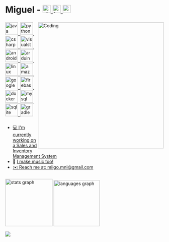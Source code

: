 # Miguel - <a href="https://www.linkedin.com/in/miguelluayon/" target="_blank"><img src="https://raw.githubusercontent.com/maurodesouza/profile-readme-generator/master/src/assets/icons/social/linkedin/default.svg" height="25" alt="linkedin logo"/> <a href="https://www.instagram.com/miigomusic" target="_blank"> <img src="https://raw.githubusercontent.com/maurodesouza/profile-readme-generator/master/src/assets/icons/social/instagram/default.svg" height="25" alt="instagram logo"/> <a href="https://discord.com/users/322447560222441474/" target="_blank"> <img src="https://raw.githubusercontent.com/maurodesouza/profile-readme-generator/master/src/assets/icons/social/discord/default.svg" height="25" alt="discord logo"/>

###

<img align="right" alt="Coding" width="400" src="https://i.imgur.com/g9ZjaxG.png">

<div align="left">
  <img src="https://skillicons.dev/icons?i=java" height="40" alt="java logo"  />
  <img width="0" />
  <img src="https://skillicons.dev/icons?i=py" height="40" alt="python logo"  />
  <img width="0" />
  <img src="https://skillicons.dev/icons?i=cs" height="40" alt="csharp logo"  />
  <img width="0" />
  <img src="https://skillicons.dev/icons?i=visualstudio" height="40" alt="visualstudio logo"  />
  <img width="0" />
  <img src="https://skillicons.dev/icons?i=androidstudio" height="40" alt="androidstudio logo"  />
  <img width="0" />
  <img src="https://skillicons.dev/icons?i=arduino" height="40" alt="arduino logo"  />
  <img width="0" />
  <img src="https://skillicons.dev/icons?i=linux" height="40" alt="linux logo"  />
  <img width="0" />
  <img src="https://skillicons.dev/icons?i=aws" height="40" alt="amazonwebservices logo"  />
  <img width="0" />
  <img src="https://skillicons.dev/icons?i=gcp" height="40" alt="googlecloud logo"  />
  <img width="0" />
  <img src="https://skillicons.dev/icons?i=firebase" height="40" alt="firebase logo"  />
  <img width="0" />
  <img src="https://skillicons.dev/icons?i=docker" height="40" alt="docker logo"  />
  <img width="0" />
  <img src="https://skillicons.dev/icons?i=mysql" height="40" alt="mysql logo"  />
  <img width="0" />
  <img src="https://skillicons.dev/icons?i=sqlite" height="40" alt="sqlite logo"  />
  <img width="0" />

  <img src="https://skillicons.dev/icons?i=gradle" height="40" alt="gradle logo"  />
</div>

###

- 💻 I'm currently working on a <a href="https://github.com/miigo-dev/sales-inventory-lakbay">Sales and Inventory Management System</a>
- 🎹 <a href="https://www.solo.to/miigo"> I make music too!
- ✉️ Reach me at: miigo.mnl@gmail.com

###

<div align="left">
  <img src="https://github-readme-stats.vercel.app/api?username=miigo-dev&hide_title=true&hide_rank=false&show_icons=true&include_all_commits=true&count_private=true&disable_animations=false&theme=midnight-purple&locale=en&hide_border=false&order=1&custom_title=Github%20Stats" height="150" alt="stats graph"  />
  <img src="https://github-readme-stats.vercel.app/api/top-langs?username=miigo-dev&locale=en&hide_title=true&layout=compact&card_width=320&langs_count=5&theme=midnight-purple&hide_border=false&order=2&custom_title=Languages" height="146" alt="languages graph"  />
  
  [![](https://visitcount.itsvg.in/api?id=miigo-dev&icon=0&color=12)](https://visitcount.itsvg.in)
</div>

###

